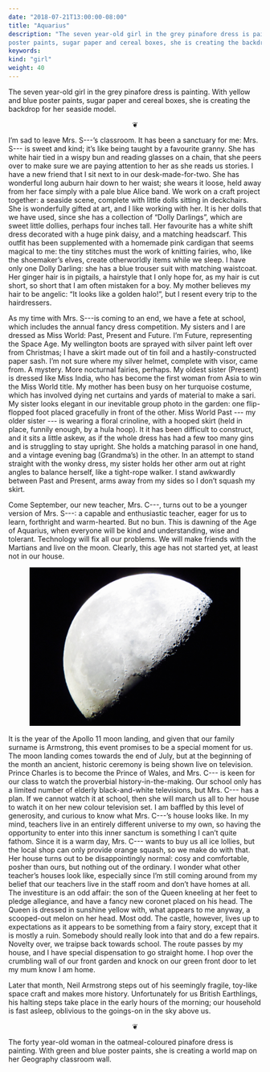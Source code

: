 ```yaml
---
date: "2018-07-21T13:00:00-08:00"
title: "Aquarius"
description: "The seven year-old girl in the grey pinafore dress is painting. With yellow and blue
poster paints, sugar paper and cereal boxes, she is creating the backdrop for her seaside model."
keywords:
kind: "girl"
weight: 40
---
```


The seven year-old girl in the grey pinafore dress is painting. With yellow and blue poster paints,
sugar paper and cereal boxes, she is creating the backdrop for her seaside model.

<center>
❦
</center>

I’m sad to leave Mrs. S---’s classroom. It has been a sanctuary for me: Mrs. S--- is sweet and kind;
it’s like being taught by a favourite granny. She has white hair tied in a wispy bun and reading
glasses on a chain, that she peers over to make sure we are paying attention to her as she reads us
stories. I have a new friend that I sit next to in our desk-made-for-two. She has wonderful long
auburn hair down to her waist; she wears it loose, held away from her face simply with a pale blue
Alice band. We work on a craft project together: a seaside scene, complete with little dolls sitting
in deckchairs. She is wonderfully gifted at art, and I like working with her. It is her dolls that
we have used, since she has a collection of “Dolly Darlings”, which are sweet little dollies,
perhaps four inches tall. Her favourite has a white shift dress decorated with a huge pink daisy,
and a matching headscarf. This outfit has been supplemented with a homemade pink cardigan that seems
magical to me: the tiny stitches must the work of knitting fairies, who, like the shoemaker’s elves,
create otherworldly items while we sleep. I have only one Dolly Darling: she has a blue trouser suit
with matching waistcoat. Her ginger hair is in pigtails, a hairstyle that I only hope for, as my
hair is cut short, so short that I am often mistaken for a boy. My mother believes my hair to be
angelic: “It looks like a golden halo!”, but I resent every trip to the hairdressers.

As my time with Mrs. S---is coming to an end, we have a fete at school, which includes the annual
fancy dress competition. My sisters and I are dressed as Miss World: Past, Present and Future. I’m
Future, representing the Space Age. My wellington boots are sprayed with silver paint left over from
Christmas; I have a skirt made out of tin foil and a hastily-constructed paper sash. I’m not sure
where my silver helmet, complete with visor, came from. A mystery. More nocturnal fairies,
perhaps. My oldest sister (Present) is dressed like Miss India, who has become the first woman from
Asia to win the Miss World title. My mother has been busy on her turquoise costume, which has
involved dying net curtains and yards of material to make a sari. My sister looks elegant in our
inevitable group photo in the garden: one flip-flopped foot placed gracefully in front of the
other. Miss World Past --- my older sister --- is wearing a floral crinoline, with a hooped skirt
(held in place, funnily enough, by a hula hoop). It it has been difficult to construct, and it sits
a little askew, as if the whole dress has had a few too many gins and is struggling to stay
upright. She holds a matching parasol in one hand, and a vintage evening bag (Grandma’s) in the
other. In an attempt to stand straight with the wonky dress, my sister holds her other arm out at
right angles to balance herself, like a tight-rope walker. I stand awkwardly between Past and
Present, arms away from my sides so I don’t squash my skirt.

Come September, our new teacher, Mrs. C---, turns out to be a younger version of Mrs. S---: a
capable and enthusiastic teacher, eager for us to learn, forthright and warm-hearted.  But no
bun. This is dawning of the Age of Aquarius, when everyone will be kind and understanding, wise and
tolerant. Technology will fix all our problems. We will make friends with the Martians and live on
the moon. Clearly, this age has not started yet, at least not in our house.

<center>
<img style="max-width:30em;" src="/images/IMG_3373.jpg" alt="The Moon"/>
</center>

It is the year of the Apollo 11 moon landing, and given that our family surname is Armstrong, this
event promises to be a special moment for us. The moon landing comes towards the end of July, but at
the beginning of the month an ancient, historic ceremony is being shown live on television. Prince
Charles is to become the Prince of Wales, and Mrs. C--- is keen for our class to watch the
proverbial history-in-the-making. Our school only has a limited number of elderly black-and-white
televisions, but Mrs. C--- has a plan. If we cannot watch it at school, then she will march us all
to her house to watch it on her new colour television set. I am baffled by this level of generosity,
and curious to know what Mrs. C---’s house looks like. In my mind, teachers live in an entirely
different universe to my own, so having the opportunity to enter into this inner sanctum is
something I can’t quite fathom. Since it is a warm day, Mrs. C--- wants to buy us all ice lollies,
but the local shop can only provide orange squash, so we make do with that. Her house turns out to
be disappointingly normal: cosy and comfortable, posher than ours, but nothing out of the
ordinary. I wonder what other teacher’s houses look like, especially since I’m still coming around
from my belief that our teachers live in the staff room and don’t have homes at all. The investiture
is an odd affair: the son of the Queen kneeling at her feet to pledge allegiance, and have a fancy
new coronet placed on his head. The Queen is dressed in sunshine yellow with, what appears to me
anyway, a scooped-out melon on her head. Most odd. The castle, however, lives up to expectations as
it appears to be something from a fairy story, except that it is mostly a ruin. Somebody should
really look into that and do a few repairs. Novelty over, we traipse back towards school. The route
passes by my house, and I have special dispensation to go straight home. I hop over the crumbling
wall of our front garden and knock on our green front door to let my mum know I am home.

Later that month, Neil Armstrong steps out of his seemingly fragile, toy-like space craft and makes
more history. Unfortunately for us British Earthlings, his halting steps take place in the early
hours of the morning; our household is fast asleep, oblivious to the goings-on in the sky above us.

<center>
❦
</center>

The forty year-old woman in the oatmeal-coloured pinafore dress is painting. With green and blue
poster paints, she is creating a world map on her Geography classroom wall.

